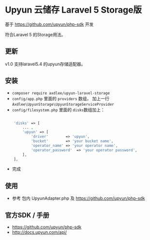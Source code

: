 # Upyun 云储存 Laravel 5 Storage版

基于 https://github.com/upyun/php-sdk 开发

符合Laravel 5 的Storage用法。

## 更新

 v1.0 支持laravel5.4 的upyun存储适配器。

## 安装

 - ```composer require axdlee/upyun-laravel-storage```
 - ```config/app.php``` 里面的 ```providers``` 数组， 加上一行 ```Axdlee\UpyunStorage\UpyunStorageServiceProvider```
 - ```config/filesystem.php``` 里面的 ```disks```数组加上：

```php

    'disks' => [
        ... ,
        'upyun' => [
            'driver'        => 'upyun', 
            'bucket'        => 'your bucket name',
            'operator_name' => 'your operator name',
            'operator_password'  => 'your operator password',
        ],
    ],

```

 - 完成

## 使用

 - 参考 包内 UpyunAdapter.php 及 https://github.com/upyun/php-sdk



## 官方SDK / 手册

 - https://github.com/upyun/php-sdk
 - http://docs.upyun.com/api/


